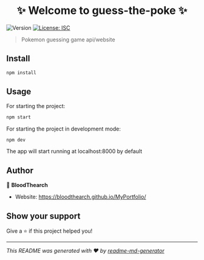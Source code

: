 <h1 align="center">✨ Welcome to guess-the-poke ✨</h1>
<p>
  <img alt="Version" src="https://img.shields.io/badge/version-1.0.0-blue.svg?cacheSeconds=2592000" />
  <a href="#" target="_blank">
    <img alt="License: ISC" src="https://img.shields.io/badge/License-ISC-yellow.svg" />
  </a>
</p>

> Pokemon guessing game api/website

## Install

```sh
npm install
```

## Usage

For starting the project:
```sh
npm start
```

For starting the project in development mode:
```
npm dev
```

The app will start running at localhost:8000 by default

## Author

👤 **BloodThearch**

* Website: https://bloodthearch.github.io/MyPortfolio/

## Show your support

Give a ⭐️ if this project helped you!

***
_This README was generated with ❤️ by [readme-md-generator](https://github.com/kefranabg/readme-md-generator)_